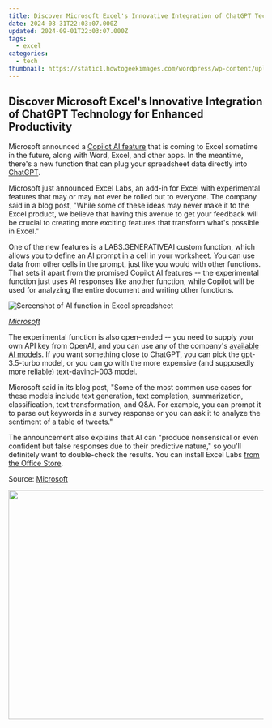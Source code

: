 ```yaml
---
title: Discover Microsoft Excel's Innovative Integration of ChatGPT Technology for Enhanced Productivity
date: 2024-08-31T22:03:07.000Z
updated: 2024-09-01T22:03:07.000Z
tags:
  - excel
categories:
  - tech
thumbnail: https://static1.howtogeekimages.com/wordpress/wp-content/uploads/2021/05/MS-excel-logo-675.png
---
```


## Discover Microsoft Excel's Innovative Integration of ChatGPT Technology for Enhanced Productivity

Microsoft announced a [Copilot AI feature](https://iphone-location.techidaily.com/3-smart-and-simple-ways-to-change-home-address-on-apple-iphone-12-drfone-by-drfone-virtual-ios/) that is coming to Excel sometime in the future, along with Word, Excel, and other apps. In the meantime, there's a new function that can plug your spreadsheet data directly into [ChatGPT](https://extra-resources.techidaily.com/new-capture-clarity-editing-insights-for-professional-results/).

 Microsoft just announced Excel Labs, an add-in for Excel with experimental features that may or may not ever be rolled out to everyone. The company said in a blog post, "While some of these ideas may never make it to the Excel product, we believe that having this avenue to get your feedback will be crucial to creating more exciting features that transform what's possible in Excel."

 One of the new features is a LABS.GENERATIVEAI custom function, which allows you to define an AI prompt in a cell in your worksheet. You can use data from other cells in the prompt, just like you would with other functions. That sets it apart from the promised Copilot AI features -- the experimental function just uses AI responses like another function, while Copilot will be used for analyzing the entire document and writing other functions.

![Screenshot of AI function in Excel spreadsheet](https://static1.howtogeekimages.com/wordpress/wp-content/uploads/2023/04/LABS.GENERATIVEAI-Custom-Function.png) 

_[Microsoft](https://techcommunity.microsoft.com/t5/excel-blog/advanced-formula-environment-is-becoming-excel-labs-a-microsoft/ba-p/3736518)_

 The experimental function is also open-ended -- you need to supply your own API key from OpenAI, and you can use any of the company's [available AI models](https://platform.openai.com/docs/models/gpt-3-5). If you want something close to ChatGPT, you can pick the gpt-3.5-turbo model, or you can go with the more expensive (and supposedly more reliable) text-davinci-003 model.

 Microsoft said in its blog post, "Some of the most common use cases for these models include text generation, text completion, summarization, classification, text transformation, and Q&A. For example, you can prompt it to parse out keywords in a survey response or you can ask it to analyze the sentiment of a table of tweets."

 The announcement also explains that AI can "produce nonsensical or even confident but false responses due to their predictive nature," so you'll definitely want to double-check the results. You can install Excel Labs [from the Office Store](https://support.microsoft.com/en-us/office/get-an-office-add-in-for-excel-d3df5854-0a4e-4169-9cc3-25177a288d3d).

 Source: [Microsoft](https://techcommunity.microsoft.com/t5/excel-blog/advanced-formula-environment-is-becoming-excel-labs-a-microsoft/ba-p/3736518)

<ins class="adsbygoogle"
     style="display:block"
     data-ad-format="autorelaxed"
     data-ad-client="ca-pub-7571918770474297"
     data-ad-slot="1223367746"></ins>



<ins class="adsbygoogle"
     style="display:block"
     data-ad-client="ca-pub-7571918770474297"
     data-ad-slot="8358498916"
     data-ad-format="auto"
     data-full-width-responsive="true"></ins>



<!-- affiliate ads begin -->
<a href="https://ukaidot.sjv.io/c/5597632/1793234/19578" target="_top" id="1793234"><img src="//a.impactradius-go.com/display-ad/19578-1793234" border="0" alt="" width="678" height="452"/></a><img height="0" width="0" src="https://imp.pxf.io/i/5597632/1793234/19578" style="position:absolute;visibility:hidden;" border="0" />
<!-- affiliate ads end -->